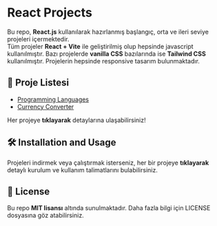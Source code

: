 # React Projects

Bu repo, **React.js** kullanılarak hazırlanmış başlangıç, orta ve ileri seviye projeleri içermektedir.  
Tüm projeler **React + Vite** ile geliştirilmiş olup hepsinde javascript kullanılmıştır.  Bazı projelerde **vanilla CSS** bazılarında ise **Tailwind CSS** kullanılmıştır. Projelerin hepsinde responsive tasarım bulunmaktadır.


## 📌 Proje Listesi
- [Programming Languages](programming-languages/)
- [Currency Converter](currency-converter/)

Her projeye **tıklayarak** detaylarına ulaşabilirsiniz!

## 🛠 Installation and Usage

Projeleri indirmek veya çalıştırmak isterseniz, her bir projeye **tıklayarak** detaylı kurulum ve kullanım talimatlarını bulabilirsiniz.
     

     


## 📜 License
Bu repo **MIT lisansı** altında sunulmaktadır. Daha fazla bilgi için LICENSE dosyasına göz atabilirsiniz.
